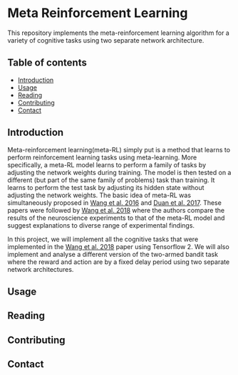 # Meta Reinforcement Learning

This repository implements the meta-reinforcement learning algorithm for a variety of cognitive tasks using two separate network architecture.

## Table of contents
* [Introduction](#introduction)
* [Usage](#usage)
* [Reading](#reading)
* [Contributing](#contributing)
* [Contact](#contact)

## Introduction

Meta-reinforcement learning(meta-RL) simply put is a method that learns to perform reinforcement learning tasks using meta-learning. More specifically, a meta-RL model learns to perform a family of tasks by adjusting the network weights during training. The model is then tested on a different (but part of the same family of problems) task than training. It learns to perform the test task by adjusting its hidden state without adjusting the network weights. The basic idea of meta-RL was simultaneously proposed in [Wang et al. 2016](https://arxiv.org/abs/1611.05763) and [Duan et al. 2017](https://arxiv.org/abs/1611.02779). These papers were followed by [Wang et al. 2018](https://www.nature.com/articles/s41593-018-0147-8) where the authors compare the results of the neuroscience experiments to that of the meta-RL model and suggest explanations to diverse range of experimental findings.

In this project, we will implement all the cognitive tasks that were implemented in the [Wang et al. 2018](https://www.nature.com/articles/s41593-018-0147-8) paper using Tensorflow 2. We will also implement and analyse a different version of the two-armed bandit task where the reward and action are by a fixed delay period using two separate network architectures.

## Usage

## Reading

## Contributing

## Contact